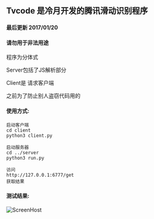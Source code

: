 ## Tvcode 是冷月开发的腾讯滑动识别程序
#### 最后更新 2017/01/20
#### 请勿用于非法用途

程序为分体式 

Server包括了JS解析部分

Client是 请求客户端

之前为了防止别人盗窃代码用的

#### 使用方式:
	
	启动客户端
	cd client 
	python3 client.py
	
	启动服务器
	cd ../server
	python3 run.py

	访问
	http://127.0.0.1:6777/get
	获取结果
	
#### 测试结果:

![ScreenHost](https://raw.githubusercontent.com/leng-yue/AliVcode/master/%E8%85%BE%E8%AE%AF%E4%BA%91%E6%BB%91%E5%8A%A8/screenhost.png)

